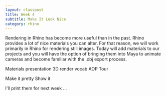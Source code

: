 ```yaml
---
layout: classpost
title: Week 4
subtitle: Make It Look Nice
category: rhino
---
```


Rendering in Rhino has become more useful than in the past. Rhino provides a lot of nice materials you can alter. For that reason, we will work primarily in Rhino for rendering still images. Today will add materials to our projects and you will have the option of bringing them into Maya to animate cameras and become familiar with the .obj export process.

Materials presentation
3D render vocab
AOP Tour

Make it pretty
Show it

I'll print them for next week ... 
